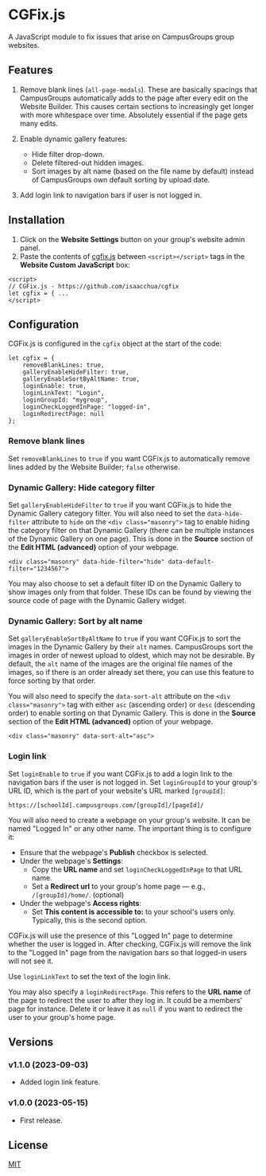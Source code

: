 # CGFix.js

A JavaScript module to fix issues that arise on CampusGroups group websites.

## Features

1. Remove blank lines (`all-page-modals`). These are basically spacings that CampusGroups automatically adds to the page after every edit on the Website Builder. This causes certain sections to increasingly get longer with more whitespace over time. Absolutely essential if the page gets many edits.

2. Enable dynamic gallery features:
    - Hide filter drop-down.
    - Delete filtered-out hidden images.
    - Sort images by alt name (based on the file name by default) instead of CampusGroups own default sorting by upload date.

3. Add login link to navigation bars if user is not logged in.

## Installation

1. Click on the **Website Settings** button on your group's website admin panel.
2. Paste the contents of [cgfix.js](https://github.com/isaacchua/cgfix/blob/master/cgfix.js) between `<script></script>` tags in the **Website Custom JavaScript** box:
```
<script>
// CGFix.js - https://github.com/isaacchua/cgfix
let cgfix = { ...
</script>
```

## Configuration

CGFix.js is configured in the `cgfix` object at the start of the code:
```
let cgfix = {
    removeBlankLines: true,
    galleryEnableHideFilter: true,
    galleryEnableSortByAltName: true,
    loginEnable: true,
    loginLinkText: "Login",
    loginGroupId: "mygroup",
    loginCheckLoggedInPage: "logged-in",
    loginRedirectPage: null
};
```

### Remove blank lines

Set `removeBlankLines` to `true` if you want CGFix.js to automatically remove lines added by the Website Builder; `false` otherwise.

### Dynamic Gallery: Hide category filter

Set `galleryEnableHideFilter` to `true` if you want CGFix.js to hide the Dynamic Gallery category filter. You will also need to set the `data-hide-filter` attribute to `hide` on the `<div class="masonry">` tag to enable hiding the category filter on that Dynamic Gallery (there can be multiple instances of the Dynamic Gallery on one page). This is done in the **Source** section of the **Edit HTML (advanced)** option of your webpage.

```
<div class="masonry" data-hide-filter="hide" data-default-filter="1234567">
```

You may also choose to set a default filter ID on the Dynamic Gallery to show images only from that folder. These IDs can be found by viewing the source code of page with the Dynamic Gallery widget.

### Dynamic Gallery: Sort by alt name

Set `galleryEnableSortByAltName` to `true` if you want CGFix.js to sort the images in the Dynamic Gallery by their `alt` names. CampusGroups sort the images in order of newest upload to oldest, which may not be desirable. By default, the `alt` name of the images are the original file names of the images, so if there is an order already set there, you can use this feature to force sorting by that order.

You will also need to specify the `data-sort-alt` attribute on the `<div class="masonry">` tag with either `asc` (ascending order) or `desc` (descending order) to enable sorting on that Dynamic Gallery. This is done in the **Source** section of the **Edit HTML (advanced)** option of your webpage.

```
<div class="masonry" data-sort-alt="asc">
```

### Login link

Set `loginEnable` to `true` if you want CGFix.js to add a login link to the navigation bars if the user is not logged in. Set `loginGroupId` to your group's URL ID, which is the part of your website's URL marked `[groupId]`:

```
https://[schoolId].campusgroups.com/[groupId]/[pageId]/
```

You will also need to create a webpage on your group's website. It can be named "Logged In" or any other name. The important thing is to configure it:

- Ensure that the webpage's **Publish** checkbox is selected.
- Under the webpage's **Settings**:
    - Copy the **URL name** and set `loginCheckLoggedInPage` to that URL name.
    - Set a **Redirect url** to your group's home page — e.g., `/[groupId]/home/`. (optional)
- Under the webpage's **Access rights**:
    - Set **This content is accessible to:** to your school's users only. Typically, this is the second option.

CGFix.js will use the presence of this "Logged In" page to determine whether the user is logged in. After checking, CGFix.js will remove the link to the "Logged In" page from the navigation bars so that logged-in users will not see it.

Use `loginLinkText` to set the text of the login link.

You may also specify a `loginRedirectPage`. This refers to the **URL name** of the page to redirect the user to after they log in. It could be a members' page for instance. Delete it or leave it as `null` if you want to redirect the user to your group's home page.

## Versions

### v1.1.0 (2023-09-03)
- Added login link feature.

### v1.0.0 (2023-05-15)
- First release.

## License

[MIT](https://github.com/isaacchua/cgfix/blob/master/LICENSE)
